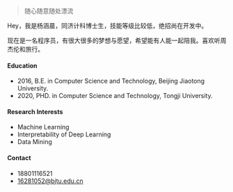 > 随心随意随处漂流 

Hey，我是杨涵晨，同济计科博士生，技能等级比较低，绝招尚在开发中。

现在是一名程序员，有很大很多的梦想与愿望，希望能有人能一起陪我。喜欢听周杰伦和旅行。

#### Education
- 2016, B.E. in Computer Science and Technology, Beijing Jiaotong University.
- 2020, PHD. in Computer Science and Technology, Tongji University.

#### Research Interests
- Machine Learning
- Interpretability of Deep Learning
- Data Mining

#### Contact 
- 18801116521
- 16281052@bjtu.edu.cn